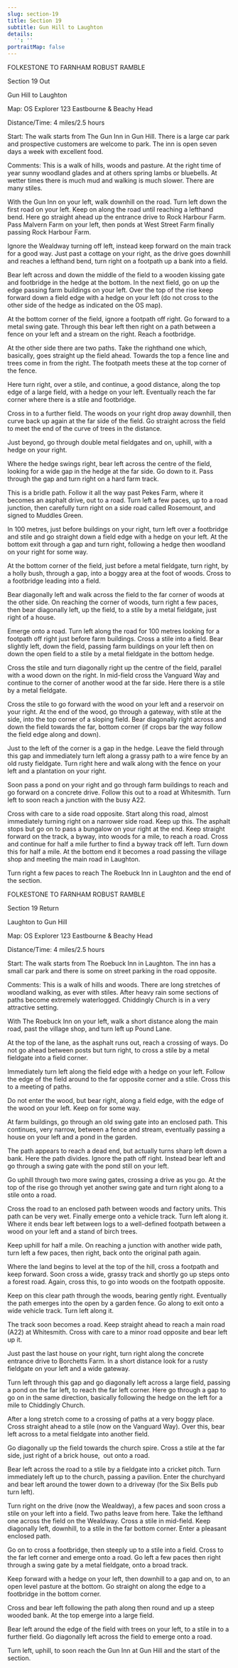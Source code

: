 ```yaml
---
slug: section-19
title: Section 19
subtitle: Gun Hill to Laughton
details:
  '': ''
portraitMap: false
---
```

FOLKESTONE TO FARNHAM ROBUST RAMBLE

Section 19 Out

Gun Hill to Laughton

Map: OS Explorer 123 Eastbourne & Beachy Head

Distance/Time: 4 miles/2.5 hours

Start: The walk starts from The Gun Inn in Gun Hill. There is a large car park and prospective customers are welcome to park. The inn is open seven days a week with excellent food.

Comments: This is a walk of hills, woods and pasture. At the right time of year sunny woodland glades and at others spring lambs or bluebells. At wetter times there is much mud and walking is much slower. There are many stiles.

With the Gun Inn on your left, walk downhill on the road. Turn left down the first road on your left. Keep on along the road until reaching a lefthand bend. Here go straight ahead up the entrance drive to Rock Harbour Farm. Pass Malvern Farm on your left, then ponds at West Street Farm finally passing Rock Harbour Farm.

Ignore the Wealdway turning off left, instead keep forward on the main track for a good way. Just past a cottage on your right, as the drive goes downhill and reaches a lefthand bend, turn right on a footpath up a bank into a field.

Bear left across and down the middle of the field to a wooden kissing gate and footbridge in the hedge at the bottom. In the next field, go on up the edge passing farm buildings on your left. Over the top of the rise keep forward down a field edge with a hedge on your left (do not cross to the other side of the hedge as indicated on the OS map).

At the bottom corner of the field, ignore a footpath off right. Go forward to a metal swing gate. Through this bear left then right on a path between a fence on your left and a stream on the right. Reach a footbridge.

At the other side there are two paths. Take the righthand one which, basically, goes straight up the field ahead. Towards the top a fence line and trees come in from the right. The footpath meets these at the top corner of the fence.

Here turn right, over a stile, and continue, a good distance, along the top edge of a large field, with a hedge on your left. Eventually reach the far corner where there is a stile and footbridge.

Cross in to a further field. The woods on your right drop away downhill, then curve back up again at the far side of the field. Go straight across the field to meet the end of the curve of trees in the distance.

Just beyond, go through double metal fieldgates and on, uphill, with a hedge on your right.

Where the hedge swings right, bear left across the centre of the field, looking for a wide gap in the hedge at the far side. Go down to it. Pass through the gap and turn right on a hard farm track.

This is a bridle path. Follow it all the way past Pekes Farm, where it becomes an asphalt drive, out to a road. Turn left a few paces, up to a road junction, then carefully turn right on a side road called Rosemount, and signed to Muddles Green.

In 100 metres, just before buildings on your right, turn left over a footbridge and stile and go straight down a field edge with a hedge on your left. At the bottom exit through a gap and turn right, following a hedge then woodland on your right for some way.

At the bottom corner of the field, just before a metal fieldgate, turn right, by a holly bush, through a gap, into a boggy area at the foot of woods. Cross to a footbridge leading into a field.

Bear diagonally left and walk across the field to the far corner of woods at the other side. On reaching the corner of woods, turn right a few paces, then bear diagonally left, up the field, to a stile by a metal fieldgate, just right of a house.

Emerge onto a road. Turn left along the road for 100 metres looking for a footpath off right just before farm buildings. Cross a stile into a field. Bear slightly left, down the field, passing farm buildings on your left then on down the open field to a stile by a metal fieldgate in the bottom hedge.

Cross the stile and turn diagonally right up the centre of the field, parallel with a wood down on the right. In mid-field cross the Vanguard Way and continue to the corner of another wood at the far side. Here there is a stile by a metal fieldgate.

Cross the stile to go forward with the wood on your left and a reservoir on your right. At the end of the wood, go through a gateway, with stile at the side, into the top corner of a sloping field. Bear diagonally right across and down the field towards the far, bottom corner (if crops bar the way follow the field edge along and down).

Just to the left of the corner is a gap in the hedge. Leave the field through this gap and immediately turn left along a grassy path to a wire fence by an old rusty fieldgate. Turn right here and walk along with the fence on your left and a plantation on your right.

Soon pass a pond on your right and go through farm buildings to reach and go forward on a concrete drive. Follow this out to a road at Whitesmith. Turn left to soon reach a junction with the busy A22.

Cross with care to a side road opposite. Start along this road, almost immediately turning right on a narrower side road. Keep up this. The asphalt stops but go on to pass a bungalow on your right at the end. Keep straight forward on the track, a byway, into woods for a mile, to reach a road. Cross and continue for half a mile further to find a byway track off left. Turn down this for half a mile. At the bottom end it becomes a road passing the village shop and meeting the main road in Laughton.

Turn right a few paces to reach The Roebuck Inn in Laughton and the end of the section.

FOLKESTONE TO FARNHAM ROBUST RAMBLE

Section 19 Return

Laughton to Gun Hill

Map: OS Explorer 123 Eastbourne & Beachy Head

Distance/Time: 4 miles/2.5 hours

Start: The walk starts from The Roebuck Inn in Laughton. The inn has a small car park and there is some on street parking in the road opposite.

Comments: This is a walk of hills and woods. There are long stretches of woodland walking, as ever with stiles. After heavy rain some sections of paths become extremely waterlogged. Chiddingly Church is in a very attractive setting.

With The Roebuck Inn on your left, walk a short distance along the main road, past the village shop, and turn left up Pound Lane.

At the top of the lane, as the asphalt runs out, reach a crossing of ways. Do not go ahead between posts but turn right, to cross a stile by a metal fieldgate into a field corner.

Immediately turn left along the field edge with a hedge on your left. Follow the edge of the field around to the far opposite corner and a stile. Cross this to a meeting of paths.

Do not enter the wood, but bear right, along a field edge, with the edge of the wood on your left. Keep on for some way.

At farm buildings, go through an old swing gate into an enclosed path. This continues, very narrow, between a fence and stream, eventually passing a house on your left and a pond in the garden.

The path appears to reach a dead end, but actually turns sharp left down a bank. Here the path divides. Ignore the path off right. Instead bear left and go through a swing gate with the pond still on your left.

Go uphill through two more swing gates, crossing a drive as you go. At the top of the rise go through yet another swing gate and turn right along to a stile onto a road.

Cross the road to an enclosed path between woods and factory units. This path can be very wet. Finally emerge onto a vehicle track. Turn left along it. Where it ends bear left between logs to a well-defined footpath between a wood on your left and a stand of birch trees.

Keep uphill for half a mile. On reaching a junction with another wide path, turn left a few paces, then right, back onto the original path again.

Where the land begins to level at the top of the hill, cross a footpath and keep forward. Soon cross a wide, grassy track and shortly go up steps onto a forest road. Again, cross this, to go into woods on the footpath opposite.

Keep on this clear path through the woods, bearing gently right. Eventually the path emerges into the open by a garden fence. Go along to exit onto a wide vehicle track. Turn left along it.

The track soon becomes a road. Keep straight ahead to reach a main road (A22) at Whitesmith. Cross with care to a minor road opposite and bear left up it.

Just past the last house on your right, turn right along the concrete entrance drive to Borchetts Farm. In a short distance look for a rusty fieldgate on your left and a wide gateway.

Turn left through this gap and go diagonally left across a large field, passing a pond on the far left, to reach the far left corner. Here go through a gap to go on in the same direction, basically following the hedge on the left for a mile to Chiddingly Church.

After a long stretch come to a crossing of paths at a very boggy place. Cross straight ahead to a stile (now on the Vanguard Way). Over this, bear left across to a metal fieldgate into another field.

Go diagonally up the field towards the church spire. Cross a stile at the far side, just right of a brick house,  out onto a road.

Bear left across the road to a stile by a fieldgate into a cricket pitch. Turn immediately left up to the church, passing a pavilion. Enter the churchyard and bear left around the tower down to a driveway (for the Six Bells pub turn left).  

Turn right on the drive (now the Wealdway), a few paces and soon cross a stile on your left into a field. Two paths leave from here. Take the lefthand one across the field on the Wealdway. Cross a stile in mid-field. Keep diagonally left, downhill, to a stile in the far bottom corner. Enter a pleasant enclosed path.

Go on to cross a footbridge, then steeply up to a stile into a field. Cross to the far left corner and emerge onto a road. Go left a few paces then right through a swing gate by a metal fieldgate, onto a broad track.

Keep forward with a hedge on your left, then downhill to a gap and on, to an open level pasture at the bottom. Go straight on along the edge to a footbridge in the bottom corner.

Cross and bear left following the path along then round and up a steep wooded bank. At the top emerge into a large field.

Bear left around the edge of the field with trees on your left, to a stile in to a further field. Go diagonally left across the field to emerge onto a road.

Turn left, uphill, to soon reach the Gun Inn at Gun Hill and the start of the section.
